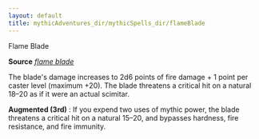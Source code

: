 ```yaml
---
layout: default
title: mythicAdventures_dir/mythicSpells_dir/flameBlade
---
```

Flame Blade

**Source** [_flame blade_](../../spells_dir/flameBlade#_flame-blade)

The blade's damage increases to 2d6 points of fire damage + 1 point per caster level (maximum +20). The blade threatens a critical hit on a natural 18–20 as if it were an actual scimitar.

**Augmented (3rd)** : If you expend two uses of mythic power, the blade threatens a critical hit on a natural 15–20, and bypasses hardness, fire resistance, and fire immunity.

